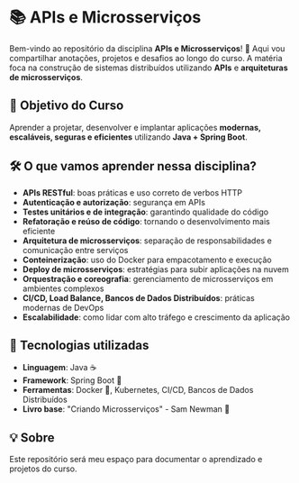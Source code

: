 # 📚 APIs e Microsserviços 

Bem-vindo ao repositório da disciplina **APIs e Microsserviços**! 🚀 Aqui vou compartilhar anotações, projetos e desafios ao longo do curso. A matéria foca na construção de sistemas distribuídos utilizando **APIs** e **arquiteturas de microsserviços**.

## 📌 Objetivo do Curso

Aprender a projetar, desenvolver e implantar aplicações **modernas, escaláveis, seguras e eficientes** utilizando **Java + Spring Boot**.

## 🛠️ O que vamos aprender nessa disciplina?

- **APIs RESTful**: boas práticas e uso correto de verbos HTTP
- **Autenticação e autorização**: segurança em APIs
- **Testes unitários e de integração**: garantindo qualidade do código
- **Refatoração e reúso de código**: tornando o desenvolvimento mais eficiente
- **Arquitetura de microsserviços**: separação de responsabilidades e comunicação entre serviços
- **Conteinerização**: uso do Docker para empacotamento e execução
- **Deploy de microsserviços**: estratégias para subir aplicações na nuvem
- **Orquestração e coreografia**: gerenciamento de microsserviços em ambientes complexos
- **CI/CD, Load Balance, Bancos de Dados Distribuídos**: práticas modernas de DevOps
- **Escalabilidade**: como lidar com alto tráfego e crescimento da aplicação

## 🔧 Tecnologias utilizadas

- **Linguagem**: Java ☕
- **Framework**: Spring Boot 🌱
- **Ferramentas**: Docker 🐳, Kubernetes, CI/CD, Bancos de Dados Distribuídos
- **Livro base**: "Criando Microsserviços" - Sam Newman 📖



## 💡 Sobre

Este repositório será meu espaço para documentar o aprendizado e projetos do curso. 

